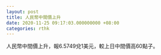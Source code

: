 ```yaml
---
layout: post
title: 人民幣中間價上升
date: 2020-11-25 09:17:03.000000000 +08:00
categories: rthk
---
```


人民幣中間價上升，報6.5749兌1美元，較上日中間價高60點子。
